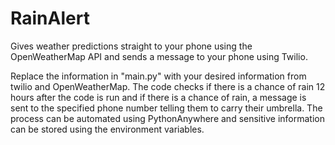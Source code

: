 # RainAlert
Gives weather predictions straight to your phone using the OpenWeatherMap API and sends a message to your phone using Twilio.

Replace the information in "main.py" with your desired information from twilio and OpenWeatherMap. The code checks if there is a chance of rain 12 hours after the code is run and if there is a chance of rain, a message is sent to the specified phone number telling them  to carry their umbrella. The process can be automated using PythonAnywhere and sensitive information can be stored using the environment variables.
